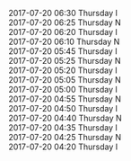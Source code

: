 2017-07-20 06:30 Thursday  I  
2017-07-20 06:25 Thursday  N  
2017-07-20 06:20 Thursday  I  
2017-07-20 06:10 Thursday  N  
2017-07-20 05:45 Thursday  I  
2017-07-20 05:25 Thursday  N  
2017-07-20 05:20 Thursday  I  
2017-07-20 05:05 Thursday  N  
2017-07-20 05:00 Thursday  I  
2017-07-20 04:55 Thursday  N  
2017-07-20 04:50 Thursday  I  
2017-07-20 04:40 Thursday  N  
2017-07-20 04:35 Thursday  I  
2017-07-20 04:25 Thursday  N  
2017-07-20 04:20 Thursday  I  
